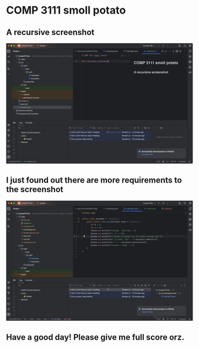 # COMP 3111 smoll potato

## A recursive screenshot

![img_3.png](img_3.png)

## I just found out there are more requirements to the screenshot

![img_2.png](img_2.png)

## Have a good day! Please give me full score orz.
